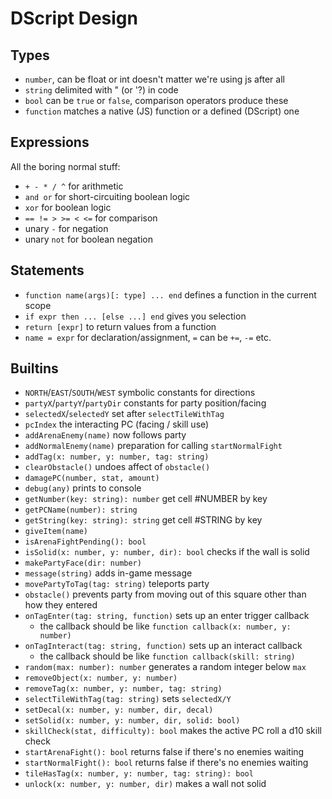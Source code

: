 # DScript Design

## Types

- `number`, can be float or int doesn't matter we're using js after all
- `string` delimited with " (or '?) in code
- `bool` can be `true` or `false`, comparison operators produce these
- `function` matches a native (JS) function or a defined (DScript) one

## Expressions

All the boring normal stuff:

- `+ - * / ^` for arithmetic
- `and or` for short-circuiting boolean logic
- `xor` for boolean logic
- `== != > >= < <=` for comparison
- unary `-` for negation
- unary `not` for boolean negation

## Statements

- `function name(args)[: type] ... end` defines a function in the current scope
- `if expr then ... [else ...] end` gives you selection
- `return [expr]` to return values from a function
- `name = expr` for declaration/assignment, `=` can be `+=`, `-=` etc.

## Builtins

- `NORTH`/`EAST`/`SOUTH`/`WEST` symbolic constants for directions
- `partyX`/`partyY`/`partyDir` constants for party position/facing
- `selectedX`/`selectedY` set after `selectTileWithTag`
- `pcIndex` the interacting PC (facing / skill use)
- `addArenaEnemy(name)` now follows party
- `addNormalEnemy(name)` preparation for calling `startNormalFight`
- `addTag(x: number, y: number, tag: string)`
- `clearObstacle()` undoes affect of `obstacle()`
- `damagePC(number, stat, amount)`
- `debug(any)` prints to console
- `getNumber(key: string): number` get cell #NUMBER by key
- `getPCName(number): string`
- `getString(key: string): string` get cell #STRING by key
- `giveItem(name)`
- `isArenaFightPending(): bool`
- `isSolid(x: number, y: number, dir): bool` checks if the wall is solid
- `makePartyFace(dir: number)`
- `message(string)` adds in-game message
- `movePartyToTag(tag: string)` teleports party
- `obstacle()` prevents party from moving out of this square other than how they entered
- `onTagEnter(tag: string, function)` sets up an enter trigger callback
  - the callback should be like `function callback(x: number, y: number)`
- `onTagInteract(tag: string, function)` sets up an interact callback
  - the callback should be like `function callback(skill: string)`
- `random(max: number): number` generates a random integer below `max`
- `removeObject(x: number, y: number)`
- `removeTag(x: number, y: number, tag: string)`
- `selectTileWithTag(tag: string)` sets `selectedX/Y`
- `setDecal(x: number, y: number, dir, decal)`
- `setSolid(x: number, y: number, dir, solid: bool)`
- `skillCheck(stat, difficulty): bool` makes the active PC roll a d10 skill check
- `startArenaFight(): bool` returns false if there's no enemies waiting
- `startNormalFight(): bool` returns false if there's no enemies waiting
- `tileHasTag(x: number, y: number, tag: string): bool`
- `unlock(x: number, y: number, dir)` makes a wall not solid
